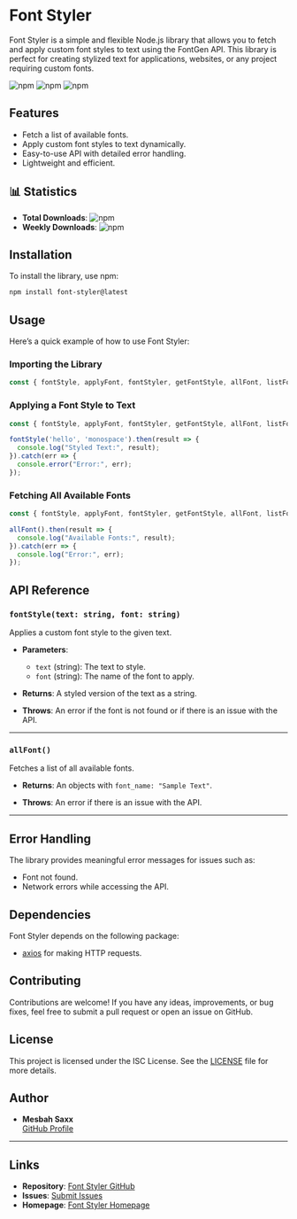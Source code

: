 # Font Styler

Font Styler is a simple and flexible Node.js library that allows you to fetch and apply custom font styles to text using the FontGen API. This library is perfect for creating stylized text for applications, websites, or any project requiring custom fonts.

![npm](https://img.shields.io/npm/v/font-styler)
![npm](https://img.shields.io/npm/dw/font-styler)
![npm](https://img.shields.io/npm/dt/font-styler)

## Features

- Fetch a list of available fonts.
- Apply custom font styles to text dynamically.
- Easy-to-use API with detailed error handling.
- Lightweight and efficient.

## 📊 Statistics

- **Total Downloads**: ![npm](https://img.shields.io/npm/dt/font-styler)
- **Weekly Downloads**: ![npm](https://img.shields.io/npm/dw/font-styler)

## Installation

To install the library, use npm:

```bash
npm install font-styler@latest
```

## Usage

Here’s a quick example of how to use Font Styler:

### Importing the Library

```javascript
const { fontStyle, applyFont, fontStyler, getFontStyle, allFont, listFont, getAllFonts, fetchFonts } = require('font-styler');
```

### Applying a Font Style to Text

```javascript
const { fontStyle, applyFont, fontStyler, getFontStyle, allFont, listFont, getAllFonts, fetchFonts } = require('font-styler');

fontStyle('hello', 'monospace').then(result => {
  console.log("Styled Text:", result);
}).catch(err => {
  console.error("Error:", err);
});
```

### Fetching All Available Fonts

```javascript
const { fontStyle, applyFont, fontStyler, getFontStyle, allFont, listFont, getAllFonts, fetchFonts } = require('font-styler');

allFont().then(result => {
  console.log("Available Fonts:", result);
}).catch(err => {
  console.log("Error:", err);
});
```

## API Reference

### `fontStyle(text: string, font: string)`

Applies a custom font style to the given text.

- **Parameters**:
  - `text` (string): The text to style.
  - `font` (string): The name of the font to apply.

- **Returns**: A styled version of the text as a string.

- **Throws**: An error if the font is not found or if there is an issue with the API.

---

### `allFont()`

Fetches a list of all available fonts.

- **Returns**: An objects with `font_name: "Sample Text"`.

- **Throws**: An error if there is an issue with the API.

---

## Error Handling

The library provides meaningful error messages for issues such as:
- Font not found.
- Network errors while accessing the API.

## Dependencies

Font Styler depends on the following package:

- [axios](https://www.npmjs.com/package/axios) for making HTTP requests.

## Contributing

Contributions are welcome! If you have any ideas, improvements, or bug fixes, feel free to submit a pull request or open an issue on GitHub.

## License

This project is licensed under the ISC License. See the [LICENSE](LICENSE) file for more details.

## Author

- **Mesbah Saxx**  
  [GitHub Profile](https://github.com/MBBXMESBAH)

---

## Links

- **Repository**: [Font Styler GitHub](https://github.com/MBBXMESBAH/font-styler)
- **Issues**: [Submit Issues](https://github.com/MBBXMESBAH/font-styler/issues)
- **Homepage**: [Font Styler Homepage](https://github.com/MBBXMESBAH/font-styler#readme)
